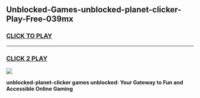 
## Unblocked-Games-unblocked-planet-clicker-Play-Free-039mx
<h3>
<a href="https://premium76.site?title=unblocked-planet-clicker&ref=12A">CLICK TO PLAY</a></h3>
<hr>

<h3>
<a href="https://premium76.site?title=unblocked-planet-clicker&ref=12A">CLICK 2 PLAY</a>
  
</h3>

<a href="https://premium76.site?title=unblocked-planet-clicker&ref=12A"><img src="https://clearcache.store/games.png"></a>


**unblocked-planet-clicker games unblocked: Your Gateway to Fun and Accessible Online Gaming**
